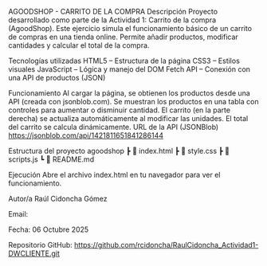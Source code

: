 AGOODSHOP - CARRITO DE LA COMPRA
Descripción
Proyecto desarrollado como parte de la Actividad 1: Carrito de la compra (AgoodShop).
Este ejercicio simula el funcionamiento básico de un carrito de compras en una tienda online.
Permite añadir productos, modificar cantidades y calcular el total de la compra.

Tecnologías utilizadas
HTML5 – Estructura de la página
CSS3 – Estilos visuales
JavaScript – Lógica y manejo del DOM
Fetch API – Conexión con una API de productos (JSON)

Funcionamiento
Al cargar la página, se obtienen los productos desde una API (creada con jsonblob.com).
Se muestran los productos en una tabla con controles para aumentar o disminuir cantidad.
El carrito (en la parte derecha) se actualiza automáticamente al modificar las unidades.
El total del carrito se calcula dinámicamente.
URL de la API (JSONBlob)
https://jsonblob.com/api/1421811651841286144


Estructura del proyecto
agoodshop
 ┣ 📜 index.html
 ┣ 📜 style.css
 ┣ 📜 scripts.js
 ┗ 📜 README.md

Ejecución
Abre el archivo index.html en tu navegador para ver el funcionamiento.

Autor/a
Raúl Cidoncha Gómez

Email:

Fecha:
06 Octubre 2025

Repositorio GitHub:
https://github.com/rcidoncha/RaulCidoncha_Actividad1-DWCLIENTE.git